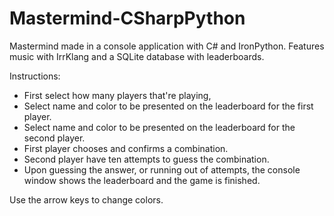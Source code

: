 # Mastermind-CSharpPython
Mastermind made in a console application with C# and IronPython.
Features music with IrrKlang and a SQLite database with leaderboards.

Instructions:
  - First select how many players that're playing,
  - Select name and color to be presented on the leaderboard for the first player.
  - Select name and color to be presented on the leaderboard for the second player.
  - First player chooses and confirms a combination.
  - Second player have ten attempts to guess the combination.
  - Upon guessing the answer, or running out of attempts, the console window shows the leaderboard and the game is finished.

Use the arrow keys to change colors.
